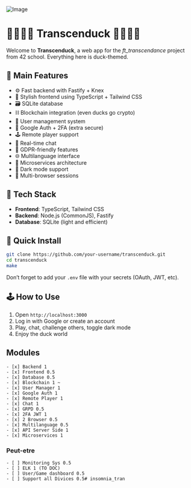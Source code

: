 ![Image](https://github.com/user-attachments/assets/e4c03e25-58a4-44c7-ac64-25a611172768)
# 🦆🦆🦆🦆 Transcenduck 🦆🦆🦆🦆

Welcome to **Transcenduck**, a web app for the *ft\_transcendance* project from 42 school. Everything here is duck-themed.

## 🌟 Main Features

* ⚙️ Fast backend with Fastify + Knex
* 🎨 Stylish frontend using TypeScript + Tailwind CSS
* 🗃️ SQLite database
* ⛓ Blockchain integration (even ducks go crypto)
* 👤 User management system
* 🔐 Google Auth + 2FA (extra secure)
* 🕹 Remote player support
* 💬 Real-time chat
* 📜 GDPR-friendly features
* 🌐 Multilanguage interface
* 🧠 Microservices architecture
* 🌙 Dark mode support
* 🧪 Multi-browser sessions

## 🧱 Tech Stack

* **Frontend**: TypeScript, Tailwind CSS
* **Backend**: Node.js (CommonJS), Fastify
* **Database**: SQLite (light and efficient)

## 🚀 Quick Install

```bash
git clone https://github.com/your-username/transcenduck.git
cd transcenduck
make
```

Don’t forget to add your `.env` file with your secrets (OAuth, JWT, etc).

## 🕹 How to Use

1. Open `http://localhost:3000`
2. Log in with Google or create an account
3. Play, chat, challenge others, toggle dark mode
4. Enjoy the duck world


## Modules
	- [x] Backend 1
	- [x] Frontend 0.5
	- [x] Database 0.5
	- [x] Blockchain 1 ~
	- [x] User Manager 1
	- [x] Google Auth 1
	- [x] Remote Player 1
	- [x] Chat 1
	- [x] GRPD 0.5
	- [x] 2FA JWT 1
	- [x] 2 Browser 0.5
	- [x] Multilanguage 0.5
	- [x] API Server Side 1
	- [x] Microservices 1

### Peut-etre
	- [ ] Monitoring Sys 0.5
	- [ ] ELK 1 (TO DOC)
	- [ ] User/Game dashboard 0.5
	- [ ] Support all Divices 0.5# insomnia_tran
